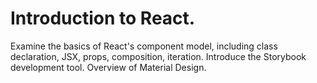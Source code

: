 # Introduction to React.
 
Examine the basics of React's component model, including class declaration, JSX, props, composition, iteration. Introduce the Storybook development tool. Overview of Material Design. 